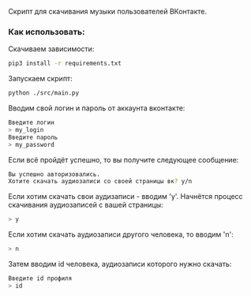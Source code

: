 Скрипт для скачивания музыки пользователей ВКонтакте.

### Как использовать:

Скачиваем зависимости:
```bash
pip3 install -r requirements.txt
```
Запускаем скрипт:
```bash
python ./src/main.py
```
Вводим свой логин и пароль от аккаунта вконтакте:
```bash
Введите логин
> my_login 
Введите пароль
> my_password
```
Если всё пройдёт успешно, то вы получите следующее сообщение:
```bash
Вы успешно авторизовались.
Хотите скачать аудиозаписи со своей страницы вк? y/n
```
Если хотим скачать свои аудизаписи - вводим 'y'. Начнётся процесс скачивания аудиозаписей с вашей страницы:
```bash
> y
```
Если хотим скачать аудиозаписи другого человека, то вводим 'n':
```bash
> n
```
Затем вводим id человека, аудиозаписи которого нужно скачать:
```bash
Введите id профиля
> id
```
